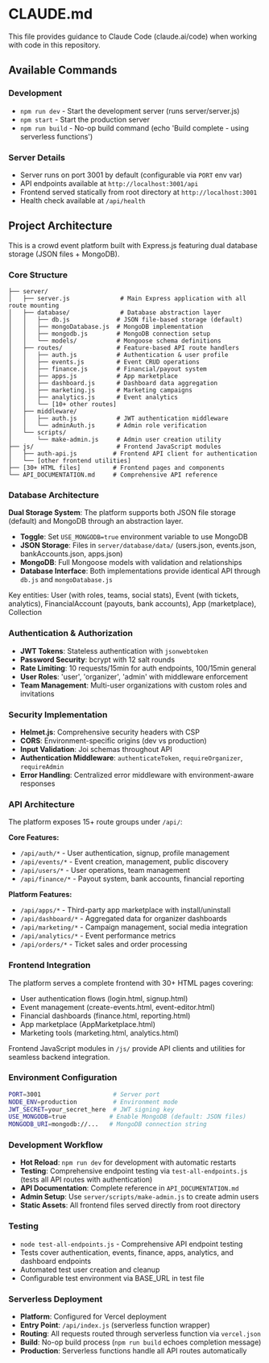 # CLAUDE.md

This file provides guidance to Claude Code (claude.ai/code) when working with code in this repository.

## Available Commands

### Development
- `npm run dev` - Start the development server (runs server/server.js)
- `npm start` - Start the production server  
- `npm run build` - No-op build command (echo 'Build complete - using serverless functions')

### Server Details
- Server runs on port 3001 by default (configurable via `PORT` env var)
- API endpoints available at `http://localhost:3001/api`
- Frontend served statically from root directory at `http://localhost:3001`
- Health check available at `/api/health`

## Project Architecture

This is a crowd event platform built with Express.js featuring dual database storage (JSON files + MongoDB).

### Core Structure
```
├── server/
│   ├── server.js              # Main Express application with all route mounting
│   ├── database/              # Database abstraction layer
│   │   ├── db.js             # JSON file-based storage (default)
│   │   ├── mongoDatabase.js  # MongoDB implementation
│   │   ├── mongodb.js        # MongoDB connection setup
│   │   └── models/           # Mongoose schema definitions
│   ├── routes/               # Feature-based API route handlers
│   │   ├── auth.js           # Authentication & user profile
│   │   ├── events.js         # Event CRUD operations
│   │   ├── finance.js        # Financial/payout system
│   │   ├── apps.js           # App marketplace
│   │   ├── dashboard.js      # Dashboard data aggregation
│   │   ├── marketing.js      # Marketing campaigns
│   │   ├── analytics.js      # Event analytics
│   │   └── [10+ other routes]
│   ├── middleware/
│   │   ├── auth.js           # JWT authentication middleware
│   │   └── adminAuth.js      # Admin role verification
│   └── scripts/
│       └── make-admin.js     # Admin user creation utility
├── js/                       # Frontend JavaScript modules
│   ├── auth-api.js          # Frontend API client for authentication
│   └── [other frontend utilities]
├── [30+ HTML files]         # Frontend pages and components
└── API_DOCUMENTATION.md     # Comprehensive API reference
```

### Database Architecture
**Dual Storage System**: The platform supports both JSON file storage (default) and MongoDB through an abstraction layer.

- **Toggle**: Set `USE_MONGODB=true` environment variable to use MongoDB
- **JSON Storage**: Files in `server/database/data/` (users.json, events.json, bankAccounts.json, apps.json)
- **MongoDB**: Full Mongoose models with validation and relationships
- **Database Interface**: Both implementations provide identical API through `db.js` and `mongoDatabase.js`

Key entities: User (with roles, teams, social stats), Event (with tickets, analytics), FinancialAccount (payouts, bank accounts), App (marketplace), Collection

### Authentication & Authorization
- **JWT Tokens**: Stateless authentication with `jsonwebtoken`
- **Password Security**: bcrypt with 12 salt rounds
- **Rate Limiting**: 10 requests/15min for auth endpoints, 100/15min general
- **User Roles**: 'user', 'organizer', 'admin' with middleware enforcement
- **Team Management**: Multi-user organizations with custom roles and invitations

### Security Implementation
- **Helmet.js**: Comprehensive security headers with CSP
- **CORS**: Environment-specific origins (dev vs production)
- **Input Validation**: Joi schemas throughout API
- **Authentication Middleware**: `authenticateToken`, `requireOrganizer`, `requireAdmin`
- **Error Handling**: Centralized error middleware with environment-aware responses

### API Architecture
The platform exposes 15+ route groups under `/api/`:

**Core Features:**
- `/api/auth/*` - User authentication, signup, profile management
- `/api/events/*` - Event creation, management, public discovery
- `/api/users/*` - User operations, team management
- `/api/finance/*` - Payout system, bank accounts, financial reporting

**Platform Features:**
- `/api/apps/*` - Third-party app marketplace with install/uninstall
- `/api/dashboard/*` - Aggregated data for organizer dashboards  
- `/api/marketing/*` - Campaign management, social media integration
- `/api/analytics/*` - Event performance metrics
- `/api/orders/*` - Ticket sales and order processing

### Frontend Integration
The platform serves a complete frontend with 30+ HTML pages covering:
- User authentication flows (login.html, signup.html)
- Event management (create-events.html, event-editor.html)
- Financial dashboards (finance.html, reporting.html)
- App marketplace (AppMarketplace.html)
- Marketing tools (marketing.html, analytics.html)

Frontend JavaScript modules in `/js/` provide API clients and utilities for seamless backend integration.

### Environment Configuration
```bash
PORT=3001                    # Server port
NODE_ENV=production          # Environment mode  
JWT_SECRET=your_secret_here  # JWT signing key
USE_MONGODB=true            # Enable MongoDB (default: JSON files)
MONGODB_URI=mongodb://...   # MongoDB connection string
```

### Development Workflow
- **Hot Reload**: `npm run dev` for development with automatic restarts
- **Testing**: Comprehensive endpoint testing via `test-all-endpoints.js` (tests all API routes with authentication)
- **API Documentation**: Complete reference in `API_DOCUMENTATION.md`
- **Admin Setup**: Use `server/scripts/make-admin.js` to create admin users
- **Static Assets**: All frontend files served directly from root directory

### Testing
- `node test-all-endpoints.js` - Comprehensive API endpoint testing
- Tests cover authentication, events, finance, apps, analytics, and dashboard endpoints
- Automated test user creation and cleanup
- Configurable test environment via BASE_URL in test file

### Serverless Deployment
- **Platform**: Configured for Vercel deployment
- **Entry Point**: `/api/index.js` (serverless function wrapper)
- **Routing**: All requests routed through serverless function via `vercel.json`
- **Build**: No-op build process (`npm run build` echoes completion message)
- **Production**: Serverless functions handle all API routes automatically